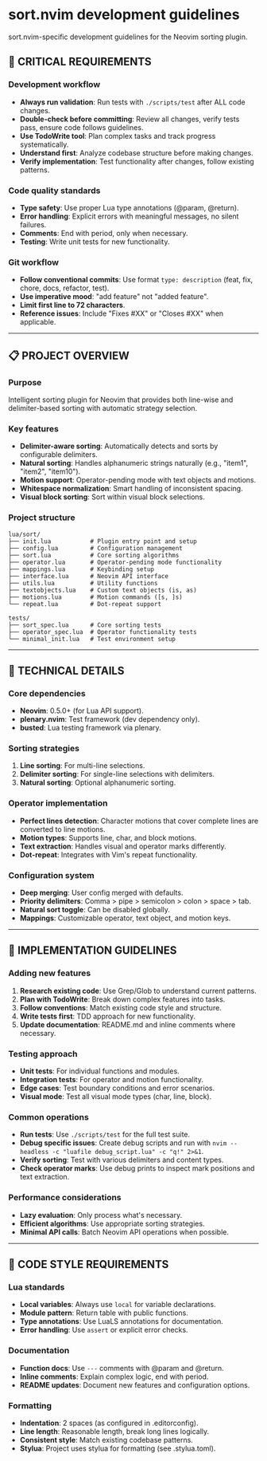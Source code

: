 # sort.nvim development guidelines

sort.nvim-specific development guidelines for the Neovim sorting plugin.

## 🚨 **CRITICAL REQUIREMENTS**

### Development workflow
- **Always run validation**: Run tests with `./scripts/test` after ALL code changes.
- **Double-check before committing**: Review all changes, verify tests pass, ensure code follows guidelines.
- **Use TodoWrite tool**: Plan complex tasks and track progress systematically.
- **Understand first**: Analyze codebase structure before making changes.
- **Verify implementation**: Test functionality after changes, follow existing patterns.

### Code quality standards
- **Type safety**: Use proper Lua type annotations (@param, @return).
- **Error handling**: Explicit errors with meaningful messages, no silent failures.
- **Comments**: End with period, only when necessary.
- **Testing**: Write unit tests for new functionality.

### Git workflow
- **Follow conventional commits**: Use format `type: description` (feat, fix, chore, docs, refactor, test).
- **Use imperative mood**: "add feature" not "added feature".
- **Limit first line to 72 characters**.
- **Reference issues**: Include "Fixes #XX" or "Closes #XX" when applicable.

---

## 📋 **PROJECT OVERVIEW**

### Purpose
Intelligent sorting plugin for Neovim that provides both line-wise and delimiter-based sorting with automatic strategy selection.

### Key features
- **Delimiter-aware sorting**: Automatically detects and sorts by configurable delimiters.
- **Natural sorting**: Handles alphanumeric strings naturally (e.g., "item1", "item2", "item10").
- **Motion support**: Operator-pending mode with text objects and motions.
- **Whitespace normalization**: Smart handling of inconsistent spacing.
- **Visual block sorting**: Sort within visual block selections.

### Project structure
```
lua/sort/
├── init.lua           # Plugin entry point and setup
├── config.lua         # Configuration management
├── sort.lua           # Core sorting algorithms
├── operator.lua       # Operator-pending mode functionality
├── mappings.lua       # Keybinding setup
├── interface.lua      # Neovim API interface
├── utils.lua          # Utility functions
├── textobjects.lua    # Custom text objects (is, as)
├── motions.lua        # Motion commands ([s, ]s)
└── repeat.lua         # Dot-repeat support

tests/
├── sort_spec.lua      # Core sorting tests
├── operator_spec.lua  # Operator functionality tests
└── minimal_init.lua   # Test environment setup
```

---

## 🔧 **TECHNICAL DETAILS**

### Core dependencies
- **Neovim**: 0.5.0+ (for Lua API support).
- **plenary.nvim**: Test framework (dev dependency only).
- **busted**: Lua testing framework via plenary.

### Sorting strategies
1. **Line sorting**: For multi-line selections.
2. **Delimiter sorting**: For single-line selections with delimiters.
3. **Natural sorting**: Optional alphanumeric sorting.

### Operator implementation
- **Perfect lines detection**: Character motions that cover complete lines are converted to line motions.
- **Motion types**: Supports line, char, and block motions.
- **Text extraction**: Handles visual and operator marks differently.
- **Dot-repeat**: Integrates with Vim's repeat functionality.

### Configuration system
- **Deep merging**: User config merged with defaults.
- **Priority delimiters**: Comma > pipe > semicolon > colon > space > tab.
- **Natural sort toggle**: Can be disabled globally.
- **Mappings**: Customizable operator, text object, and motion keys.

---

## 🎯 **IMPLEMENTATION GUIDELINES**

### Adding new features
1. **Research existing code**: Use Grep/Glob to understand current patterns.
2. **Plan with TodoWrite**: Break down complex features into tasks.
3. **Follow conventions**: Match existing code style and structure.
4. **Write tests first**: TDD approach for new functionality.
5. **Update documentation**: README.md and inline comments where necessary.

### Testing approach
- **Unit tests**: For individual functions and modules.
- **Integration tests**: For operator and motion functionality.
- **Edge cases**: Test boundary conditions and error scenarios.
- **Visual mode**: Test all visual mode types (char, line, block).

### Common operations
- **Run tests**: Use `./scripts/test` for the full test suite.
- **Debug specific issues**: Create debug scripts and run with `nvim --headless -c "luafile debug_script.lua" -c "q!" 2>&1`.
- **Verify sorting**: Test with various delimiters and content types.
- **Check operator marks**: Use debug prints to inspect mark positions and text extraction.

### Performance considerations
- **Lazy evaluation**: Only process what's necessary.
- **Efficient algorithms**: Use appropriate sorting strategies.
- **Minimal API calls**: Batch Neovim API operations when possible.

---

## 📝 **CODE STYLE REQUIREMENTS**

### Lua standards
- **Local variables**: Always use `local` for variable declarations.
- **Module pattern**: Return table with public functions.
- **Type annotations**: Use LuaLS annotations for documentation.
- **Error handling**: Use `assert` or explicit error checks.

### Documentation
- **Function docs**: Use `---` comments with @param and @return.
- **Inline comments**: Explain complex logic, end with period.
- **README updates**: Document new features and configuration options.

### Formatting
- **Indentation**: 2 spaces (as configured in .editorconfig).
- **Line length**: Reasonable length, break long lines logically.
- **Consistent style**: Match existing codebase patterns.
- **Stylua**: Project uses stylua for formatting (see .stylua.toml).
